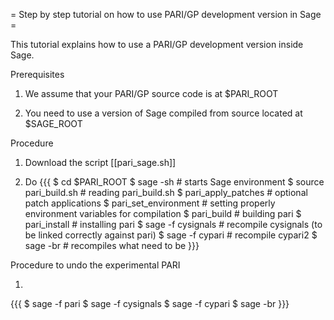 = Step by step tutorial on how to use PARI/GP development version in Sage =

This tutorial explains how to use a PARI/GP development version inside Sage.

Prerequisites

1. We assume that your PARI/GP source code is at $PARI_ROOT

2. You need to use a version of Sage compiled from source located at $SAGE_ROOT

Procedure

1. Download the script [[pari_sage.sh]]

2. Do
{{{
$ cd $PARI_ROOT
$ sage -sh                # starts Sage environment
$ source pari_build.sh    # reading pari_build.sh
$ pari_apply_patches      # optional patch applications
$ pari_set_environment    # setting properly environment variables for compilation
$ pari_build              # building pari
$ pari_install            # installing pari
$ sage -f cysignals       # recompile cysignals (to be linked correctly against pari)
$ sage -f cypari          # recompile cypari2
$ sage -br                # recompiles what need to be
}}}

Procedure to undo the experimental PARI

1.
{{{
$ sage -f pari
$ sage -f cysignals
$ sage -f cypari
$ sage -br
}}}
